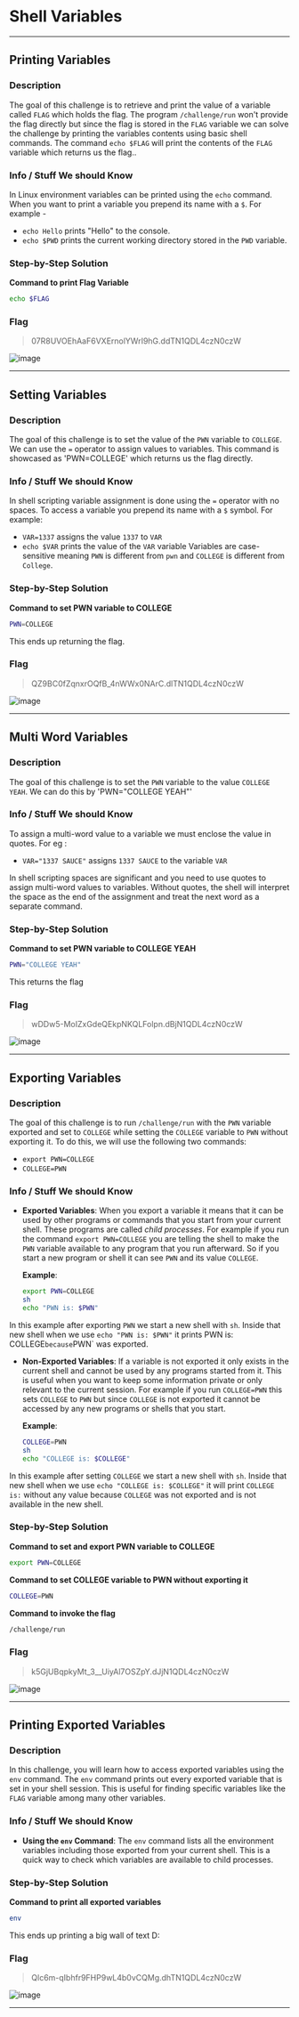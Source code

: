 # Shell Variables 

---

## Printing Variables

### Description
The goal of this challenge is to retrieve and print the value of a variable called `FLAG`  which holds the flag. The program `/challenge/run` won't provide the flag directly but since the flag is stored in the `FLAG` variable we can solve the challenge by printing the variables contents using basic shell commands.
The command `echo $FLAG` will print the contents of the `FLAG` variable which returns us the flag..

### Info / Stuff We should Know
In Linux  environment variables can be printed using the `echo` command. When you want to print a variable you prepend its name with a `$`. For example - 
- `echo Hello` prints "Hello" to the console.
- `echo $PWD` prints the current working directory stored in the `PWD` variable.

### Step-by-Step Solution

**Command to print Flag Variable**
```bash
echo $FLAG
```

### Flag
> 07R8UVOEhAaF6VXErnolYWrI9hG.ddTN1QDL4czN0czW

![image](https://github.com/user-attachments/assets/b557d52f-63a0-4302-85c8-0903c68ebd57)

---

## Setting Variables

### Description
The goal of this challenge is to set the value of the `PWN` variable to `COLLEGE`.
We can use the `=` operator to assign values to variables.
This command is showcased as 'PWN=COLLEGE' which returns us the flag directly.

### Info / Stuff We should Know
In shell scripting variable assignment is done using the `=` operator with no spaces. To access a variable you prepend its name with a `$` symbol. For example:
- `VAR=1337` assigns the value `1337` to `VAR`
- `echo $VAR` prints the value of the `VAR` variable
Variables are case-sensitive meaning `PWN` is different from `pwn` and `COLLEGE` is different from `College`.

### Step-by-Step Solution

**Command to set PWN variable to COLLEGE**
```bash
PWN=COLLEGE
```
This ends up returning the flag.

### Flag
> QZ9BC0fZqnxrOQfB_4nWWx0NArC.dlTN1QDL4czN0czW

![image](https://github.com/user-attachments/assets/759159d6-36b0-4af2-a9be-a85a05c8f37b)

---

## Multi Word Variables

### Description
The goal of this challenge is to set the `PWN` variable to the value `COLLEGE YEAH`. 
We can do this by 'PWN="COLLEGE YEAH"'

### Info / Stuff We should Know
To assign a multi-word value to a variable we must enclose the value in quotes. For eg : 

- `VAR="1337 SAUCE"` assigns `1337 SAUCE` to the variable `VAR`

In shell scripting spaces are significant and you need to use quotes to assign multi-word values to variables. Without quotes, the shell will interpret the space as the end of the assignment and treat the next word as a separate command.

### Step-by-Step Solution

**Command to set PWN variable to COLLEGE YEAH**
```bash
PWN="COLLEGE YEAH"
```
This returns the flag

### Flag
> wDDw5-MoIZxGdeQEkpNKQLFolpn.dBjN1QDL4czN0czW

![image](https://github.com/user-attachments/assets/b4b892a4-d03a-4e91-b760-6e46222f7803)

---

## Exporting Variables

### Description
The goal of this challenge is to run `/challenge/run` with the `PWN` variable exported and set to `COLLEGE` while setting the `COLLEGE` variable to `PWN` without exporting it. To do this, we will use the following two commands:

- `export PWN=COLLEGE`
- `COLLEGE=PWN`

### Info / Stuff We should Know

- **Exported Variables**: When you export a variable it means that it can be used by other programs or commands that you start from your current shell. These programs are called *child processes*. For example if you run the command `export PWN=COLLEGE` you are telling the shell to make the `PWN` variable available to any program that you run afterward. So if you start a new program or shell it can see `PWN` and its value `COLLEGE`.

  **Example**:
  ```bash
  export PWN=COLLEGE
  sh
  echo "PWN is: $PWN"
  ```
In this example after exporting `PWN` we start a new shell with `sh`. Inside that new shell when we use `echo "PWN is: $PWN"`  it prints PWN is: COLLEGE` because `PWN` was exported.

- **Non-Exported Variables**: If a variable is not exported it only exists in the current shell and cannot be used by any programs started from it. This is useful when you want to keep some information private or only relevant to the current session. For example if you run `COLLEGE=PWN` this sets `COLLEGE` to `PWN` but since `COLLEGE` is not exported it cannot be accessed by any new programs or shells that you start.

  **Example**:
  ```bash
  COLLEGE=PWN
  sh
  echo "COLLEGE is: $COLLEGE"
  ```
In this example after setting `COLLEGE` we start a new shell with `sh`. Inside that new shell when we use `echo "COLLEGE is: $COLLEGE"` it will print `COLLEGE is:` without any value because `COLLEGE` was not exported and is not available in the new shell.

### Step-by-Step Solution

**Command to set and export PWN variable to COLLEGE**
```bash
export PWN=COLLEGE
```

**Command to set COLLEGE variable to PWN without exporting it**
```bash
COLLEGE=PWN
```

**Command to invoke the flag**
```bash
/challenge/run
```

### Flag
> k5GjUBqpkyMt_3__UiyAl7OSZpY.dJjN1QDL4czN0czW

![image](https://github.com/user-attachments/assets/8fe7012e-582b-4933-9dd6-7ea19d6a0072)

---

## Printing Exported Variables

### Description
In this challenge, you will learn how to access exported variables using the `env` command. The `env` command prints out every exported variable that is set in your shell session. This is useful for finding specific variables like the `FLAG` variable among many other variables.

### Info / Stuff We should Know
- **Using the `env` Command**: The `env` command lists all the environment variables including those exported from your current shell. This is a quick way to check which variables are available to child processes.

### Step-by-Step Solution

**Command to print all exported variables**
```bash
env
```
This ends up printing a big wall of text D:

### Flag
> Qlc6m-qIbhfr9FHP9wL4b0vCQMg.dhTN1QDL4czN0czW

![image](https://github.com/user-attachments/assets/3cd7bfc3-c391-453c-b3b6-044518ea6040)

---










